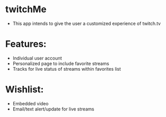 # twitchMe
* This app intends to give the user a customized experience of twitch.tv
 # Features:
  - Individual user account
  - Personalized page to include favorite streams
  - Tracks for live status of streams within favorites list
 # Wishlist:
  - Embedded video
  - Email/text alert/update for live streams
